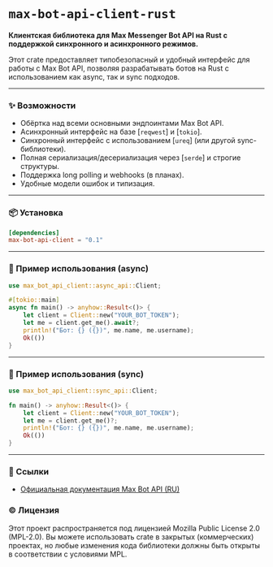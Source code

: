 # `max-bot-api-client-rust`

**Клиентская библиотека для Max Messenger Bot API на Rust с поддержкой синхронного и асинхронного режимов.**

Этот crate предоставляет типобезопасный и удобный интерфейс для работы с Max Bot API, позволяя разрабатывать ботов на Rust с использованием как async, так и sync подходов.

---

### ✨ Возможности

- Обёртка над всеми основными эндпоинтами Max Bot API.
- Асинхронный интерфейс на базе \[`reqwest`] и \[`tokio`].
- Синхронный интерфейс с использованием \[`ureq`] (или другой sync-библиотеки).
- Полная сериализация/десериализация через \[`serde`] и строгие структуры.
- Поддержка long polling и webhooks (в планах).
- Удобные модели ошибок и типизация.

---

### 📦 Установка

```toml
[dependencies]
max-bot-api-client = "0.1"
```

---

### 🚀 Пример использования (async)

```rust
use max_bot_api_client::async_api::Client;

#[tokio::main]
async fn main() -> anyhow::Result<()> {
    let client = Client::new("YOUR_BOT_TOKEN");
    let me = client.get_me().await?;
    println!("Бот: {} ({})", me.name, me.username);
    Ok(())
}
```

---

### 🚀 Пример использования (sync)

```rust
use max_bot_api_client::sync_api::Client;

fn main() -> anyhow::Result<()> {
    let client = Client::new("YOUR_BOT_TOKEN");
    let me = client.get_me()?;
    println!("Бот: {} ({})", me.name, me.username);
    Ok(())
}
```

---

### 📄 Ссылки

- [Официальная документация Max Bot API (RU)](https://dev.max.ru/docs-api/)

### ©️ Лицензия

Этот проект распространяется под лицензией Mozilla Public License 2.0 (MPL-2.0).
Вы можете использовать crate в закрытых (коммерческих) проектах, но любые изменения кода библиотеки должны быть открыты в соответствии с условиями MPL.
